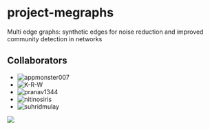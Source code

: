 # project-megraphs
Multi edge graphs: synthetic edges for noise reduction and improved community detection in networks

## Collaborators
* ![appmonster007](https://github.com/appmonster007)
* ![K-R-W](https://github.com/K-R-W)
* ![pranav1344](https://github.com/pranav1344)
* ![nitinosiris](https://github.com/nitinosiris)
* ![suhridmulay](https://github.com/suhridmulay)

<a href="https://github.com/appmonster007/project-megraphs/graphs/contributors">
  <img src="https://contrib.rocks/image?repo=appmonster007/project-megraphs" />
</a>
